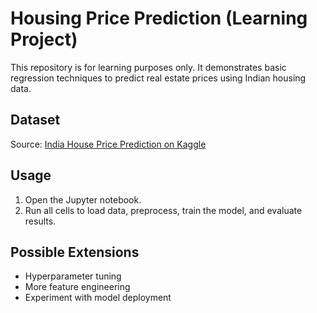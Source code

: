 
# Housing Price Prediction (Learning Project)

This repository is for learning purposes only.
It demonstrates basic regression techniques to predict real estate prices using Indian housing data.


## Dataset

Source: [India House Price Prediction on Kaggle](https://www.kaggle.com/datasets/ankushpanday1/india-house-price-prediction/data)


## Usage

1. Open the Jupyter notebook.
2. Run all cells to load data, preprocess, train the model, and evaluate results.


## Possible Extensions

- Hyperparameter tuning
- More feature engineering
- Experiment with model deployment
